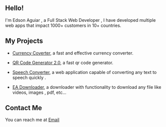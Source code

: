## Hello! 
I'm Edson Aguiar , a Full Stack Web Developer , I have developed multiple web apps that impact 1000+ customers in 10+ countries.


## My Projects
* <a href="https://currency-converter-red.vercel.app/">Currency Coverter</a>, a fast and effective currency converter.

* <a href="https://qr-code-generator-2.vercel.app/">QR Code Generator 2.0</a>, a fast qr code generator.

* <a href="https://speech-converter.vercel.app/">Speech Converter</a>, a web application capable of converting any text to speech quickly .
        
* <a href="https://ea-downloader.vercel.app/">EA Downloader</a>, a downloader with functionality to download any file like videos, images , pdf, etc...

## Contact Me
You can reach me at <a href= "mailto: iamedsonaguiar@gmail.com">Email</a>

